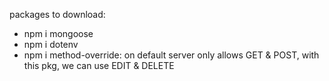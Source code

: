 packages to download:
<ul>
    <li>npm i mongoose</li>
    <li>npm i dotenv</li>
    <li>npm i method-override: on default server only allows GET & POST, with this pkg, we can use EDIT & DELETE</li>
</ul>

